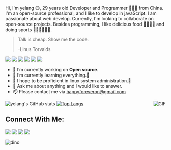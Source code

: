 Hi, I'm yelang 😉, 29 years old Developer and Programmer 👨🏻‍💻 from China. I'm an open-source professional, and I like to develop in javaScript. I am passionate about web develop. Currently, I'm looking to collaborate on open-source projects. Besides programming, I like delicious food 🥗🥩🌮🍣 and doing sports 🏃⛹️‍♂️🏋🏼‍♂️.
<blockquote>
  <p dir="auto">Talk is cheap. Show me the code.</p>
  <p dir="auto">-Linus Torvalds</p>
</blockquote>
<div>
  <img src='https://img.shields.io/badge/JavaScript-323330?style=for-the-badge&logo=javascript&logoColor=F7DF1E' />
  <img src='https://img.shields.io/badge/json-5E5C5C?style=for-the-badge&logo=json&logoColor=white' />
  <img src='https://img.shields.io/badge/Rust-black?style=for-the-badge&logo=rust&logoColor=#E57324' />
  <img src='https://img.shields.io/badge/eslint-3A33D1?style=for-the-badge&logo=eslint&logoColor=white' />
  <img src='https://img.shields.io/badge/React-20232A?style=for-the-badge&logo=react&logoColor=61DAFB' />
  <img src='https://img.shields.io/badge/Vue%20js-35495E?style=for-the-badge&logo=vuedotjs&logoColor=4FC08D' />
</div>
<p></p>
<ul>
  <li>🔭 I’m currently working on <strong>Open source</strong>.</li>
  <li>🌱 I’m currently learning everything.🤣</li>
  <li>🤔 I hope to be proficient in linux system administration.🐧</li>
  <li>💬 Ask me about anything and I would like to answer.</li>
  <li>📫 Please contact me via <a href="mailto:happyforeveron@gmail.com">happyforeveron@gmail.com</a></li>
</ul>
<img align="right" alt="GIF" src="https://camo.githubusercontent.com/add7b800305e68c929b6fcc86d385e1e83b1645ebe2408cd4eafa1c076ce4d72/68747470733a2f2f6d656469612e67697068792e636f6d2f6d656469612f6949716d4d3574546a6d704f42396d70626e2f67697068792e676966" data-canonical-src="https://media.giphy.com/media/iIqmM5tTjmpOB9mpbn/giphy.gif" style="max-width: 100%; display: inline-block;" data-target="animated-image.originalImage">

![yelang's GitHub stats](https://github-readme-stats.vercel.app/api?username=yelang&show_icons=true&theme=radical&locale=en)
[![Top Langs](https://github-readme-stats.vercel.app/api/top-langs/?username=yelang&layout=donut)](https://github.com/yelang/github-readme-stats)

<h2>Connect With Me:</h2>

<a href='https://www.linkedin.com/in/yelang' target='__blank'><img src='https://img.shields.io/badge/LinkedIn-0077B5?style=for-the-badge&logo=linkedin&logoColor=white'></a>
<a href='https://t.me/yelang_web' target='__blank'><img src='https://img.shields.io/badge/Telegram-2CA5E0?style=for-the-badge&logo=telegram&logoColor=white'></a>
<a href='https://twitter.com/yelang_web' target='__blank'><img src='https://img.shields.io/badge/Twitter-1DA1F2?style=for-the-badge&logo=twitter&logoColor=white'></a>
<a href='mailto:happyforeveron@gmail.com' target='__blank'><img src='https://img.shields.io/badge/Gmail-D14836?style=for-the-badge&logo=gmail&logoColor=white'></a>

<img src="https://github.com/yelang-web/assets/blob/main/yelang-web-dino.gif" alt="dino" data-canonical-src="https://github.com/yelang-web/assets/blob/main/yelang-web-dino.gif" style="max-width: 100%; display: inline-block;" />





